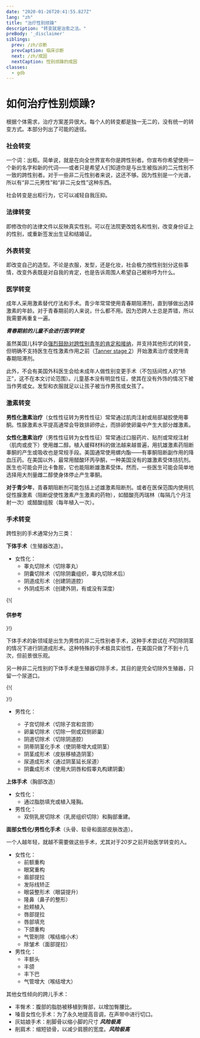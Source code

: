 ```yaml
---
date: "2020-01-26T20:41:55.827Z"
lang: "zh"
title: "治疗性别烦躁"
description: "转变就是治愈之法。"
preBody: '_disclaimer'
siblings:
  prev: /zh/诊断
  prevCaption: 临床诊断
  next: /zh/成因
  nextCaption: 性别烦躁的成因
classes:
  - gdb
---
```


# 如何治疗性别烦躁?

根据个体需求，治疗方案差异很大。每个人的转变都是独一无二的，没有统一的转变方式。本部分列出了可能的途径。

### 社会转变

一个词：出柜。简单说，就是在向全世界宣布你是跨性别者。你宣布你希望使用一个新的名字和新的代词——或者只是希望人们知道你是与出生被指派的二元性别不一致的跨性别者。对于一些非二元性别者来说，这还不够。因为性别是一个光谱，所以有“非二元男性”和“非二元女性”这种东西。

社会转变是出柜行为，它可以减轻自我压抑。

### 法律转变

即修改你的法律文件以反映真实性别。可以在法院更改姓名和性别，改变身份证上的性别，或重新签发出生证和结婚证。

### 外表转变

即改变自己的造型。不论是衣服，发型，还是化妆，社会极力按性别划分这些事情，改变外表既是对自我的肯定，也是告诉周围人希望自己被称呼为什么。

### 医学转变

成年人采用激素替代疗法和手术。青少年常常使用青春期阻滞剂，直到够做出选择激素的年龄。对于青春期前的人来说，什么都不用。因为恐跨人士总是弄错，所以我需要再重复一遍。

***青春期前的儿童不会进行医学转变***

虽然美国儿科学会[强烈鼓励对跨性别青年的肯定和接纳](https://pediatrics.aappublications.org/content/pediatrics/early/2018/09/13/peds.2018-2162.full.pdf)，并支持其他形式的转变，但明确不支持医生在性激素作用之前（[Tanner stage 2](https://www.healthline.com/health/parenting/stages-of-puberty#tanner-stage-2)）开始激素治疗或使用青春期阻滞剂。

此外，不会有美国外科医生会给未成年人做性别变更手术（不包括间性人的“矫正”，这不在本文讨论范围）。儿童基本没有明显性征，使其在没有外饰的情况下被当作男或女。发型和衣服就足以让孩子被当作男孩或女孩了。

### 激素转变

**男性化激素治疗**（女性性征转为男性性征）常常通过肌肉注射或局部凝胶使用睾酮。性腺激素水平提高通常会导致排卵停止，而排卵使卵巢中产生大部分雌激素。

**女性化激素治疗**（男性性征转为女性性征）常常通过口服药片、贴剂或常规注射（肌肉或皮下）使用雌二醇。植入缓释材料的做法越来越普遍，用抗雄激素药阻断睾酮的产生或吸收也是常规手段。美国通常使用螺内酯——有睾酮阻断副作用的降血压药。在美国以外，最常用醋酸环丙孕酮，一种美国没有的雄激素受体拮抗剂。医生也可能会开比卡鲁胺，它也能阻断雄激素受体。然而，一些医生可能会简单地选择用大剂量雌二醇使身体停止产生睾酮。

**对于青少年**，青春期阻断剂可能包括上述雄激素阻断剂。或者在医保范围内使用抗促性腺激素（阻断促使性激素产生激素的药物），如醋酸亮丙瑞林（每隔几个月注射一次）或醋酸组胺（每年植入一次）。

### 手术转变

跨性别的手术通常分为三类：

**下体手术**（生殖器改造）。

- 女性化：
  - 睾丸切除术（切除睾丸）
  - 阴囊切除术（切除阴囊组织，睾丸切除术后）
  - 阴道成形术（创建阴道腔）
  - 外阴成形术（创建外阴，有或没有深度）

{!{ <div class="gutter"><div class="card"><div class="card-body"><h4 class="card-title">供参考</h4> }!}

下体手术的新领域是出生为男性的非二元性别者手术，这种手术尝试在*不*切除阴茎的情况下进行阴道成形术。这种特殊的手术极具实验性，在美国只做了不到十几次，但前景很乐观。

另一种非二元性别的下体手术是生殖器切除手术，其目的是完全切除外生殖器，只留一个尿道口。

{!{ </div></div></div> }!}

- 男性化：

  - 子宫切除术（切除子宫和宫颈）
  - 卵巢切除术（切除一侧或双侧卵巢）
  - 阴道切除术（切除阴道腔）
  - 阴蒂阴茎化手术（使阴蒂增大成阴茎）
  - 阴茎成形术（皮肤移植造阴茎）
  - 尿道成形术（通过阴茎延长尿道）
  - 阴囊成形术（使用大阴唇和假睾丸构建阴囊）

**上体手术**（胸部改造）

- 女性化：
  - 通过脂肪填充或植入隆胸。
- 男性化：
  - 双侧乳房切除术（乳房组织切除）和胸部重建。

**面部女性化/男性化手术**（头骨、软骨和面部皮肤改造）。

一个人越年轻，就越不需要做这些手术，尤其对于20岁之前开始医学转变的人。

- 女性化：
  - 前额重构
  - 眼窝重构
  - 眉部提拉
  - 发际线矫正
  - 眼袋整形术（眼袋提升）
  - 隆鼻（鼻子的整形）
  - 脸颊植入
  - 唇部提拉
  - 唇部填充
  - 下颌重构
  - 气管削除（喉结缩小术）
  - 除皱术（面部提拉）
- 男性化：
  - 丰额头
  - 丰颌
  - 丰下巴
  - 气管增大（喉结增大）

其他女性倾向的跨儿手术：

- 丰臀术：腹部的脂肪被移植到臀部，以增加臀腰比。
- 嗓音女性化手术：为了永久地提高音调，在声带中进行切口。
- 灰姑娘手术：削脚骨以缩小脚的尺寸 ***风险极高***
- 削肩术：缩短锁骨，以减少肩膀的宽度。***风险极高***

